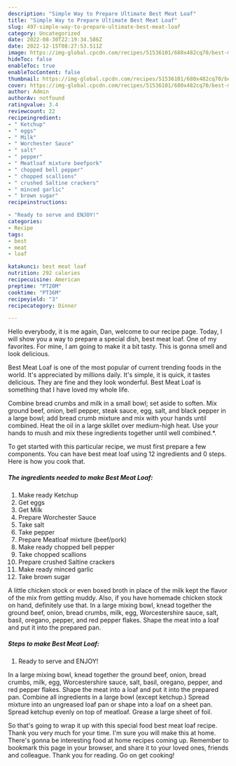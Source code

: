 ```yaml
---
description: "Simple Way to Prepare Ultimate Best Meat Loaf"
title: "Simple Way to Prepare Ultimate Best Meat Loaf"
slug: 497-simple-way-to-prepare-ultimate-best-meat-loaf
category: Uncategorized
date: 2022-08-30T22:19:34.586Z
date: 2022-12-15T08:27:53.511Z
image: https://img-global.cpcdn.com/recipes/51536101/680x482cq70/best-meat-loaf-recipe-main-photo.jpg
hideToc: false
enableToc: true
enableTocContent: false
thumbnail: https://img-global.cpcdn.com/recipes/51536101/680x482cq70/best-meat-loaf-recipe-main-photo.jpg
cover: https://img-global.cpcdn.com/recipes/51536101/680x482cq70/best-meat-loaf-recipe-main-photo.jpg
author: Admin
authorAv: notfound
ratingvalue: 3.4
reviewcount: 22
recipeingredient:
- " Ketchup"
- " eggs"
- " Milk"
- " Worchester Sauce"
- " salt"
- " pepper"
- " Meatloaf mixture beefpork"
- " chopped bell pepper"
- " chopped scallions"
- " crushed Saltine crackers"
- " minced garlic"
- " brown sugar"
recipeinstructions:

- "Ready to serve and ENJOY!"
categories:
- Recipe
tags:
- best
- meat
- loaf

katakunci: best meat loaf 
nutrition: 292 calories
recipecuisine: American
preptime: "PT20M"
cooktime: "PT36M"
recipeyield: "3"
recipecategory: Dinner

---
```



Hello everybody, it is me again, Dan, welcome to our recipe page. Today, I will show you a way to prepare a special dish, best meat loaf. One of my favorites. For mine, I am going to make it a bit tasty. This is gonna smell and look delicious.

Best Meat Loaf is one of the most popular of current trending foods in the world. It's appreciated by millions daily. It's simple, it is quick, it tastes delicious. They are fine and they look wonderful. Best Meat Loaf is something that I have loved my whole life.

Combine bread crumbs and milk in a small bowl; set aside to soften. Mix ground beef, onion, bell pepper, steak sauce, egg, salt, and black pepper in a large bowl; add bread crumb mixture and mix with your hands until combined. Heat the oil in a large skillet over medium-high heat. Use your hands to mush and mix these ingredients together until well combined.*.


To get started with this particular recipe, we must first prepare a few components. You can have best meat loaf using 12 ingredients and 0 steps. Here is how you cook that.

<!--inarticleads1-->

##### The ingredients needed to make Best Meat Loaf:

1. Make ready  Ketchup
1. Get  eggs
1. Get  Milk
1. Prepare  Worchester Sauce
1. Take  salt
1. Take  pepper
1. Prepare  Meatloaf mixture (beef/pork)
1. Make ready  chopped bell pepper
1. Take  chopped scallions
1. Prepare  crushed Saltine crackers
1. Make ready  minced garlic
1. Take  brown sugar


A little chicken stock or even boxed broth in place of the milk kept the flavor of the mix from getting muddy. Also, if you have homemade chicken stock on hand, definitely use that. In a large mixing bowl, knead together the ground beef, onion, bread crumbs, milk, egg, Worcestershire sauce, salt, basil, oregano, pepper, and red pepper flakes. Shape the meat into a loaf and put it into the prepared pan. 

<!--inarticleads2-->

##### Steps to make Best Meat Loaf:


1. Ready to serve and ENJOY!

In a large mixing bowl, knead together the ground beef, onion, bread crumbs, milk, egg, Worcestershire sauce, salt, basil, oregano, pepper, and red pepper flakes. Shape the meat into a loaf and put it into the prepared pan. Combine all ingredients in a large bowl (except ketchup.) Spread mixture into an ungreased loaf pan or shape into a loaf on a sheet pan. Spread ketchup evenly on top of meatloaf. Grease a large sheet of foil. 

So that's going to wrap it up with this special food best meat loaf recipe. Thank you very much for your time. I'm sure you will make this at home. There's gonna be interesting food at home recipes coming up. Remember to bookmark this page in your browser, and share it to your loved ones, friends and colleague. Thank you for reading. Go on get cooking!
